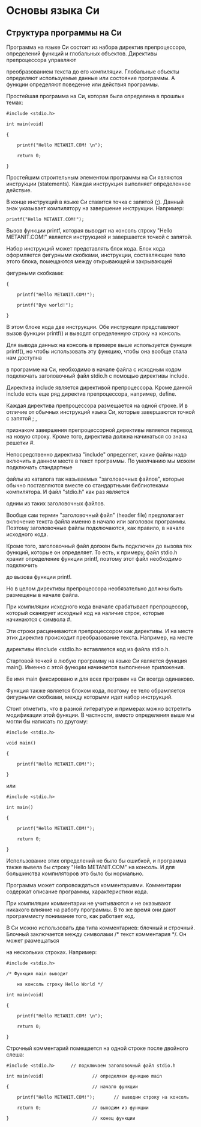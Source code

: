 # Основы языка Си

## Структура программы на Си

Программа на языке Си состоит из набора директив препроцессора, определений функций и глобальных объектов. Директивы препроцессора управляют 

преобразованием текста до его компиляции. Глобальные объекты определяют используемые данные или состояние программы. А функции определяют поведение или действия программы. 

Простейшая программа на Си, которая была определена в прошлых темах:

```
#include <stdio.h>

int main(void)

{

	printf("Hello METANIT.COM! \n");

	return 0;

}
```

Простейшим строительным элементом программы на Си являются инструкции (statements). Каждая инструкция выполняет определенное действие. 

В конце инструкций в языке Си ставится точка с запятой (;). Данный знак указывает компилятору на завершение инструкции. Например:

```
printf("Hello METANIT.COM!");
```

Вызов функции printf, которая выводит на консоль строку "Hello METANIT.COM!" является инструкцией и завершается точкой с запятой.

Набор инструкций может представлять блок кода. Блок кода оформляется фигурными скобками, инструкции, составляющие тело этого блока, помещаются между открывающей и закрывающей 

фигурными скобками:

```
{

	printf("Hello METANIT.COM!");

	printf("Bye world!");

}
```

В этом блоке кода две инструкции. Обе инструкции представляют вызов функции printf() и выводят определенную строку на консоль.

Для вывода данных на консоль в примере выше используется функция printf(), но чтобы использовать эту функцию, чтобы она вообще стала нам доступна 

в программе на Си, необходимо в начале файла с исходным кодом подключать заголовочный файл stdio.h с помощью директивы include.

Директива include является директивой препроцессора. Кроме данной include есть еще ряд директив препроцессора, например, define.

Каждая директива препроцессора размещается на одной строке. И в отличие от обычных инструкций языка Си, которые завершаются точкой с запятой ; , 

признаком завершения препроцессорной директивы является перевод на новую строку. Кроме того, директива должна начинаться со знака решетки #.

Непосредственно директива "include" определяет, какие файлы надо включить в данном месте в текст программы. По умолчанию мы можем подключать стандартные 

файлы из каталога так называемых "заголовочных файлов", которые обычно поставляются вместе со стандартными библиотеками компилятора. И файл "stdio.h" как раз является 

одним из таких заголовочных файлов.

Вообще сам термин "заголовочный файл" (header file) предполагает включение текста файла именно в начало или заголовок программы. Поэтому заголовочные файлы подключаются, как правило, в начале исходного кода. 

Кроме того, заголовочный файл должен быть подключен до вызова тех функций, которые он определяет. То есть, к примеру, файл stdio.h хранит определение функции printf, поэтому этот файл необходимо подключить 

до вызова функции printf.

Но в целом директивы препроцессора необязательно должны быть размещены в начале файла.

При компиляции исходного кода вначале срабатывает препроцессор, который сканирует исходный код на наличие строк, которые начинаются с символа #. 

Эти строки расцениваются препроцессором как директивы. И на месте этих директив происходит преобразование текста. Например, на месте 

директивы #include <stdio.h> вставляется код из файла stdio.h.

Стартовой точкой в любую программу на языке Си является функция main(). Именно с этой функции начинается выполнение приложения. 

Ее имя main фиксировано и для всех программ на Си всегда одинаково.

Функция также является блоком кода, поэтому ее тело обрамляется фигурными скобками, между которыми идет набор инструкций.

Стоит отметить, что в разной литературе и примерах можно встретить модификации этой функции. В частности, вместо определения выше мы могли бы написать по другому:

```
#include <stdio.h>

void main()

{

	printf("Hello METANIT.COM!");

}
```

или

```
#include <stdio.h>

int main()

{

	printf("Hello METANIT.COM!");

	return 0;

}
```

Использование этих определений не было бы ошибкой, и программа также вывела бы строку "Hello METANIT.COM" на консоль. И для большинства компиляторов это было бы нормально.

Программа может сопровождаться комментариями. Комментарии содержат описание программы, характеристики кода. 

При компиляции комментарии не учитываются и не оказывают никакого влияние на работу программы. В то же время они дают программисту понимание того, как работает код.

В Си можно использовать два типа комментариев: блочный и строчный. Блочный заключается между символами /* текст комментария */. Он может размещаться 

на нескольких строках. Например:

```
#include <stdio.h>

/* Функция main выводит 

	на консоль строку Hello World */

int main(void)

{

	printf("Hello METANIT.COM! \n");

	return 0;

}
```

Строчный комментарий помещается на одной строке после двойного слеша:

```
#include <stdio.h>		// подключаем заголовочный файл stdio.h

int main(void)					// определяем функцию main

{								// начало функции

	printf("Hello METANIT.COM!");		// выводим строку на консоль

	return 0;					// выходим из функции

}								// конец функции

